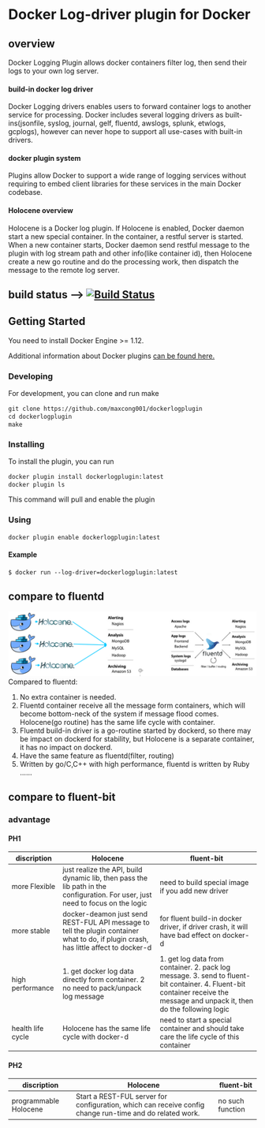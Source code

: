 # Docker Log-driver plugin for Docker
## overview
Docker Logging Plugin allows docker containers filter log, then send their logs to your own log server.
#### build-in docker log driver
Docker Logging drivers enables users to forward container logs to another service for processing. Docker includes several logging drivers as built-ins(jsonfile, syslog, journal, gelf, fluentd, awslogs, splunk, etwlogs, gcplogs), however can never hope to support all use-cases with built-in drivers. 
#### docker plugin system
Plugins allow Docker to support a wide range of logging services without requiring to embed client libraries for these services in the main Docker codebase. 
#### Holocene overview
Holocene is a Docker log plugin. If Holocene is enabled, Docker daemon start a new  special container. In the container, a restful server is started.
When a new container starts, Docker daemon send restful message to the plugin with log stream path and other info(like container id), then Holocene create a new go routine and do the processing work, then dispatch the message to the remote log server.


## build status --> [![Build Status](https://travis-ci.org/maxcong001/dockerlogplugin.svg?branch=master)](https://travis-ci.org/maxcong001/dockerlogplugin)
## Getting Started

You need to install Docker Engine >= 1.12.

Additional information about Docker plugins [can be found here.](https://docs.docker.com/engine/extend/plugins_logging/)


### Developing

For development, you can clone and run make

```
git clone https://github.com/maxcong001/dockerlogplugin
cd dockerlogplugin
make
```

### Installing

To install the plugin, you can run

```
docker plugin install dockerlogplugin:latest 
docker plugin ls
```

This command will pull and enable the plugin

### Using
```
docker plugin enable dockerlogplugin:latest
```

#### Example

```
$ docker run --log-driver=dockerlogplugin:latest

```

## compare to fluentd

[![compare to fluentd](https://github.com/maxcong001/dockerlogplugin/blob/master/doc/image/holocenevsfluentd.PNG)](https://github.com/maxcong001/dockerlogplugin/blob/master/doc/image/holocenevsfluentd.PNG)
Compared to fluentd:
1. No extra container is needed.
2. Fluentd container receive all the message form containers, which will become bottom-neck of the system if message flood comes.
Holocene(go routine) has the same life cycle with container.
3. Fluentd build-in driver is a go-routine started by dockerd, so there may be impact on dockerd for stability, but Holocene is a separate container, it has no impact on dockerd.
4. Have the same feature as fluentd(filter, routing)
5. Written by go/C,C++ with high performance, fluentd is written by Ruby    
……                                                                   

## compare to fluent-bit

### advantage
#### PH1

discription | Holocene | fluent-bit
------------- | ------------------- | ----
 more Flexible|just realize the API, build dynamic lib, then pass the lib path in the configuration. For user, just need to focus on the logic | need to build special image if you add new driver  | 
 more stable |docker-deamon just send REST-FUL API message to tell the plugin container what to do, if plugin crash, has little affect to docker-d | for fluent build-in docker driver, if driver crash, it will have bad effect on docker-d
 high performance  | 1. get docker log data directly form container.     2 no need to pack/unpack log message | 1. get log data from container.     2. pack log message.     3. send to fluent-bit container.     4. Fluent-bit container receive the message and unpack it, then do the following logic
 health life cycle   | Holocene has the same life cycle with docker-d|need to start a special container and should take care the life cycle of this container    
#### PH2
discription | Holocene | fluent-bit
------------- | ------------------- | ----
programmable Holocene  | Start a REST-FUL server for configuration, which can receive config change run-time and do related work. | no such function



